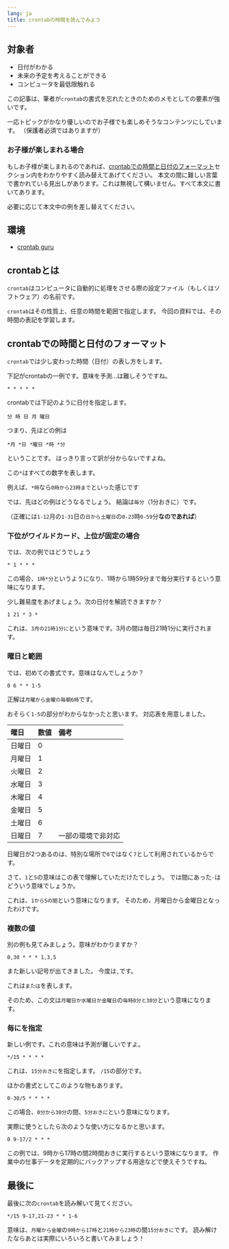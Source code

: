 ```yaml
---
lang: ja
title: crontabの時間を読んでみよう
---
```


## 対象者
- 日付がわかる
- 未来の予定を考えることができる
- コンピュータを最低限触れる

この記事は、筆者が`crontab`の書式を忘れたときのためのメモとしての要素が強いです。

一応トピックがかなり優しいのでお子様でも楽しめそうなコンテンツにしています。
（保護者必須ではありますが）

### お子様が楽しまれる場合
もしお子様が楽しまれるのであれば、[crontabでの時間と日付のフォーマット](#crontabでの時間と日付のフォーマット)セクション内をわかりやすく読み替えてあげてください。
本文の間に難しい言葉で書かれている見出しがあります。これは無視して構いません。すべて本文に書いてあります。

必要に応じて本文中の例を差し替えてください。

## 環境
- [crontab guru](https://crontab.guru)

## crontabとは
`crontab`はコンピュータに自動的に処理をさせる際の設定ファイル（もしくはソフトウェア）の名前です。

`crontab`はその性質上、任意の時間を範囲で指定します。
今回の資料では、その時間の表記を学習します。

## crontabでの時間と日付のフォーマット
`crontab`では少し変わった時間（日付）の表し方をします。

下記がcrontabの一例です。意味を予測…は難しそうですね。
```
* * * * *
```

crontabでは下記のように日付を指定します。
```
分 時 日 月 曜日
```

つまり、先ほどの例は
```
*月 *日 *曜日 *時 *分
```
ということです。
はっきり言って訳が分からないですよね。

この`*`はすべての数字を表します。

例えば、`*時`なら`0時から23時まで`といった感じです

では、先ほどの例はどうなるでしょう。
結論は`毎分`（1分おきに）です。

（正確には`1-12`月の`1-31`日の`日から土曜日`の`0-23`時`0-59`分**なのであれば**）

### 下位がワイルドカード、上位が固定の場合

では、次の例ではどうでしょう
```
* 1 * * *
```

この場合、`1時*分`というようになり、1時から1時59分まで毎分実行するという意味になります。

少し難易度をあげましょう。次の日付を解読できますか？
```
1 21 * 3 *
```

これは、`3月の21時1分に`という意味です。3月の間は毎日21時1分に実行されます。

### 曜日と範囲

では、初めての書式です。意味はなんでしょうか？
```
0 6 * * 1-5
```

正解は`月曜から金曜の毎朝6時`です。

おそらく`1-5`の部分がわからなかったと思います。
対応表を用意しました。

| 曜日   | 数値 | 備考               |
| :----- | :--- | :----------------- |
| 日曜日 | 0    |                    |
| 月曜日 | 1    |                    |
| 火曜日 | 2    |                    |
| 水曜日 | 3    |                    |
| 木曜日 | 4    |                    |
| 金曜日 | 5    |                    |
| 土曜日 | 6    |                    |
| 日曜日 | 7    | 一部の環境で非対応 |

日曜日が2つあるのは、特別な場所で`0`ではなく`7`として利用されているからです。

さて、`1`と`5`の意味はこの表で理解していただけたでしょう。
では間にあった`-`はどういう意味でしょうか。

これは、`1から5の間`という意味になります。
そのため、月曜日から金曜日となったわけです。

### 複数の値

別の例も見てみましょう。意味がわかりますか？
```
0,30 * * * 1,3,5
```

また新しい記号が出てきました。
今度は`,`です。

これは`または`を表します。

そのため、この文は`月曜日か水曜日か金曜日`の`毎時0分と30分`という意味になります。

### 毎にを指定

新しい例です。これの意味は予測が難しいですよ。
```
*/15 * * * *
```

これは、`15分おきに`を指定します。
`/15`の部分です。

ほかの書式としてこのような物もあります。
```
0-30/5 * * * *
```

この場合、`0分から30分`の間、`5分おきに`という意味になります。

実際に使うとしたら次のような使い方になるかと思います。
```
0 9-17/2 * * *
```

この例では、9時から17時の間2時間おきに実行するという意味になります。
作業中の仕事データを定期的にバックアップする用途などで使えそうですね。

## 最後に
最後に次の`crontab`を読み解いて見てください。
```
*/15 9-17,21-23 * * 1-6
```

意味は、`月曜から金曜`の`9時から17時`と`21時から23時`の間`15分おきに`です。
読み解けたならあとは実際にいろいろと書いてみましょう！